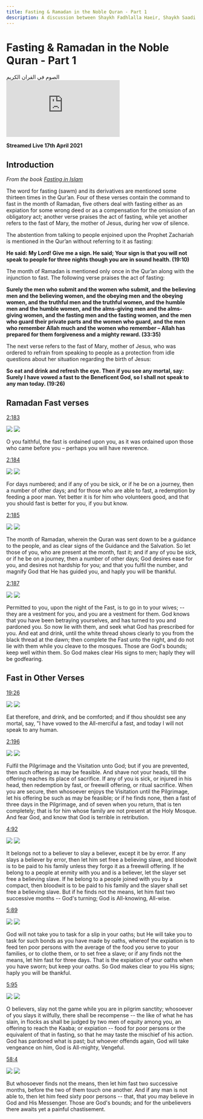 ```yaml
---
title: Fasting & Ramadan in the Noble Quran - Part 1
description: A discussion between Shaykh Fadhlalla Haeir, Shaykh Saadi Shakur and Dr. Adnan AlAdnani about fasting, conducted during the month of Ramadan.
---
```


# Fasting & Ramadan in the Noble Quran - Part 1

<div class="center-text">
الصوم في القران الكريم
</div>

<iframe class="video-frame" src="https://www.youtube.com/embed/dHKzGza5VZ8" title="YouTube video player" frameborder="0" allow="accelerometer; autoplay; clipboard-write; encrypted-media; gyroscope; picture-in-picture" allowfullscreen></iframe>

**Streamed Live 17th April 2021**

## Introduction 

_From the book <a href="https://zahrapublications.pub/book-FastingInIslam.php#bookTitle" target="_blank">Fasting in Islam</a>_

The word for fasting (sawm) and its derivatives are mentioned some thirteen times in the Qur’an. Four of these verses contain the command to fast in the month of Ramadan, five others deal with fasting either as an expiation for some wrong deed or as a compensation for the omission of an obligatory act; another verse praises the act of fasting, while yet another refers to the fast of Mary, the mother of Jesus, during her vow of silence.

The abstention from talking to people enjoined upon the Prophet Zachariah is mentioned in the Qur’an without referring to it as fasting: 

**He said: My Lord! Give me a sign. He said; Your sign is that you will not speak to people for three nights though you are in sound health. (19:10)**

The month of Ramadan is mentioned only once in the Qur’an along with the injunction to fast. The
following verse praises the act of fasting:

**Surely the men who submit and the women who submit, and the believing men and the believing women, and the obeying men and the obeying women, and the truthful men and the truthful women, and the humble men and the humble women, and the alms-giving men and the alms-giving women, and the fasting men and the fasting women, and the men who guard their private parts and the women who guard, and the men who remember Allah much and the women who remember – Allah has prepared for them forgiveness and a mighty reward. (33:35)**

The next verse refers to the fast of Mary, mother of Jesus, who was ordered to refrain from speaking to people as a protection from idle questions about her situation regarding the birth of Jesus:

**So eat and drink and refresh the eye. Then if you see any mortal, say: Surely I have vowed a fast to the Beneficent God, so I shall not speak to any man today. (19:26)**

## Ramadan Fast verses

<a href="https://quran.com/2/183" target="_blank" rel="noopener noreferrer">2:183</a>

<img class="quran" src="../../../img/cow_2_183.png" />

<img class="quran-m" src="../../../img/m_cow_2_183.png" />

O you faithful, the fast is ordained upon you, as it was ordained upon those who came before you – perhaps you will have reverence.

<a href="https://quran.com/2/184" target="_blank" rel="noopener noreferrer">2:184</a>

<img class="quran" src="../../../img/cow_2_184.png" />

<img class="quran-m" src="../../../img/m_cow_2_184.png" />

For days numbered; and if any of you be sick, or if he be on a journey, then a number of other days; and for those who are able to fast, a redemption by feeding a poor man. Yet better it is for him who volunteers good, and that you should fast is better for you, if you but know.

<a href="https://quran.com/" target="_blank" rel="noopener noreferrer">2:185</a>

<img class="quran" src="../../../img/cow_2_185.png" />

<img class="quran-m" src="../../../img/m_cow_2_185.png" />

The month of Ramadan, wherein the Quran was sent down to be a guidance to the people, and as clear signs of the Guidance and the Salvation. So let those of you, who are present at the month, fast it; and if any of you be sick, or if he be on a journey, then a number of other days; God desires ease for you, and desires not hardship for you; and that you fulfil the number, and magnify God that He has guided you, and haply you will be thankful.

<a href="https://quran.com/" target="_blank" rel="noopener noreferrer">2:187</a>

<img class="quran" src="../../../img/cow_2_187.png" />

<img class="quran-m" src="../../../img/m_cow_2_187.png" />

Permitted to you, upon the night of the Fast, is to go in to your wives; -- they are a vestment for you, and you are a vestment for them. God knows that you have been betraying yourselves, and has turned to you and pardoned you. So now lie with them, and seek what God has prescribed for you. And eat and drink, until the white thread shows clearly to you from the black thread at the dawn; then complete the Fast unto the night, and do not lie with them while you cleave to the mosques. Those are God's bounds; keep well within them. So God makes clear His signs to men; haply they will be godfearing.


## Fast in Other Verses

<a href="https://quran.com/19/26" target="_blank" rel="noopener noreferrer">19:26</a>

<img class="quran" src="../../../img/maryam_19_26.png" />

<img class="quran-m" src="../../../img/m_maryam_19_26.png" />

Eat therefore, and drink, and be comforted; and if thou shouldst see any mortal, say, "I have vowed to the All-merciful a fast, and today I will not speak to any human.

<a href="https://quran.com/2/196" target="_blank" rel="noopener noreferrer">2:196</a>

<img class="quran" src="../../../img/2_cow_196.png" />

<img class="quran-m" src="../../../img/m_2_cow_196.png" />

Fulfil the Pilgrimage and the Visitation unto God; but if you are prevented, then such offering as may be feasible. And shave not your heads, till the offering reaches its place of sacrifice. If any of you is sick, or injured in his head, then redemption by fast, or freewill offering, or ritual sacrifice. When you are secure, then whosoever enjoys the Visitation until the Pilgrimage, let his offering be such as may be feasible; or if he finds none, then a fast of three days in the Pilgrimage, and of seven when you return, that is ten completely; that is for him whose family are not present at the Holy Mosque. And fear God, and know that God is terrible in retribution.

<a href="https://quran.com/4/92" target="_blank" rel="noopener noreferrer">4:92</a>

<img class="quran" src="../../../img/nisa_4_92.png" />

<img class="quran-m" src="../../../img/m_nisa_4_92.png" />

It belongs not to a believer to slay a believer, except it be by error. If any slays a believer by error, then let him set free a believing slave, and bloodwit is to be paid to his family unless they forgo it as a freewill offering. If he belong to a people at enmity with you and is a believer, let the slayer set free a believing slave. If he belong to a people joined with you by a compact, then bloodwit is to be paid to his family and the slayer shall set free a believing slave. But if he finds not the means, let him fast two successive months -- God's turning; God is All-knowing, All-wise.

<a href="https://quran.com/5/89" target="_blank" rel="noopener noreferrer">5:89</a>

<img class="quran" src="../../../img/maidah_5_89.png" />

<img class="quran-m" src="../../../img/m_maidah_5_89.png" />

God will not take you to task for a slip in your oaths; but He will take you to task for such bonds as you have made by oaths, whereof the expiation is to feed ten poor persons with the average of the food you serve to your families, or to clothe them, or to set free a slave; or if any finds not the means, let him fast for three days. That is the expiation of your oaths when you have sworn; but keep your oaths. So God makes clear to you His signs; haply you will be thankful.

<a href="https://quran.com/5/95" target="_blank" rel="noopener noreferrer">5:95</a>

<img class="quran" src="../../../img/maidah_5_95.png" />

<img class="quran-m" src="../../../img/m_maidah_5_95.png" />

O believers, slay not the game while you are in pilgrim sanctity; whosoever of you slays it wilfully, there shall be recompense -- the like of what he has slain, in flocks as shall be judged by two men of equity among you, an offering to reach the Kaaba; or expiation -- food for poor persons or the equivalent of that in fasting, so that he may taste the mischief of his action. God has pardoned what is past; but whoever offends again, God will take vengeance on him, God is All-mighty, Vengeful.

<a href="https://quran.com/58/4" target="_blank" rel="noopener noreferrer">58:4</a>

<img class="quran" src="../../../img/mujadila_58_4.png" />

<img class="quran-m" src="../../../img/m_mujadila_58_4.png" />

But whosoever finds not the means, then let him fast two successive months, before the two of them touch one another. And if any man is not able to, then let him feed sixty poor persons -- that, that you may believe in God and His Messenger. Those are God's bounds; and for the unbelievers there awaits yet a painful chastisement.
